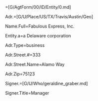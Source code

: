 =[G/AgtForm/00/ID/Entity/0.md]

Adr.=[G/U/Place/US/TX/Travis/Austin/Geo]

Name.Full=Fabulous Express, Inc.

Entity.a=a Delaware corporation

Adr.Type=business

Adr.Street.#=333

Adr.Street.Name=Alamo Way

Adr.Zip=75123

Signer.=[G/U/Who/geraldine_graber.md]

Signer.Title=Manager